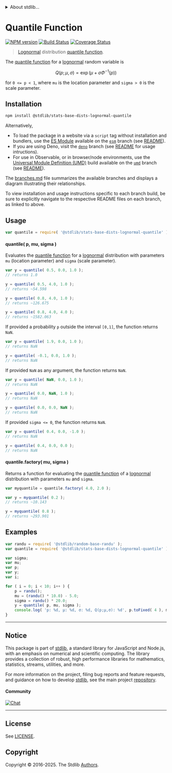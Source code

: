 <!--

@license Apache-2.0

Copyright (c) 2018 The Stdlib Authors.

Licensed under the Apache License, Version 2.0 (the "License");
you may not use this file except in compliance with the License.
You may obtain a copy of the License at

   http://www.apache.org/licenses/LICENSE-2.0

Unless required by applicable law or agreed to in writing, software
distributed under the License is distributed on an "AS IS" BASIS,
WITHOUT WARRANTIES OR CONDITIONS OF ANY KIND, either express or implied.
See the License for the specific language governing permissions and
limitations under the License.

-->


<details>
  <summary>
    About stdlib...
  </summary>
  <p>We believe in a future in which the web is a preferred environment for numerical computation. To help realize this future, we've built stdlib. stdlib is a standard library, with an emphasis on numerical and scientific computation, written in JavaScript (and C) for execution in browsers and in Node.js.</p>
  <p>The library is fully decomposable, being architected in such a way that you can swap out and mix and match APIs and functionality to cater to your exact preferences and use cases.</p>
  <p>When you use stdlib, you can be absolutely certain that you are using the most thorough, rigorous, well-written, studied, documented, tested, measured, and high-quality code out there.</p>
  <p>To join us in bringing numerical computing to the web, get started by checking us out on <a href="https://github.com/stdlib-js/stdlib">GitHub</a>, and please consider <a href="https://opencollective.com/stdlib">financially supporting stdlib</a>. We greatly appreciate your continued support!</p>
</details>

# Quantile Function

[![NPM version][npm-image]][npm-url] [![Build Status][test-image]][test-url] [![Coverage Status][coverage-image]][coverage-url] <!-- [![dependencies][dependencies-image]][dependencies-url] -->

> [Lognormal][lognormal-distribution] distribution [quantile function][quantile-function].

<section class="intro">

The [quantile function][quantile-function] for a [lognormal][lognormal-distribution] random variable is

<!-- <equation class="equation" label="eq:quantile_function" align="center" raw="Q(p;\mu,\sigma)=\exp\left( \mu + \sigma \Phi^{-1}(p) \right )" alt="Quantile function for a lognormal distribution."> -->

```math
Q(p;\mu,\sigma)=\exp\left( \mu + \sigma \Phi^{-1}(p) \right )
```

<!-- <div class="equation" align="center" data-raw-text="Q(p;\mu,\sigma)=\exp\left( \mu + \sigma \Phi^{-1}(p) \right )" data-equation="eq:quantile_function">
    <img src="https://cdn.jsdelivr.net/gh/stdlib-js/stdlib@591cf9d5c3a0cd3c1ceec961e5c49d73a68374cb/lib/node_modules/@stdlib/stats/base/dists/lognormal/quantile/docs/img/equation_quantile_function.svg" alt="Quantile function for a lognormal distribution.">
    <br>
</div> -->

<!-- </equation> -->

for `0 <= p < 1`, where `mu` is the location parameter and `sigma > 0` is the scale parameter.

</section>

<!-- /.intro -->

<section class="installation">

## Installation

```bash
npm install @stdlib/stats-base-dists-lognormal-quantile
```

Alternatively,

-   To load the package in a website via a `script` tag without installation and bundlers, use the [ES Module][es-module] available on the [`esm`][esm-url] branch (see [README][esm-readme]).
-   If you are using Deno, visit the [`deno`][deno-url] branch (see [README][deno-readme] for usage intructions).
-   For use in Observable, or in browser/node environments, use the [Universal Module Definition (UMD)][umd] build available on the [`umd`][umd-url] branch (see [README][umd-readme]).

The [branches.md][branches-url] file summarizes the available branches and displays a diagram illustrating their relationships.

To view installation and usage instructions specific to each branch build, be sure to explicitly navigate to the respective README files on each branch, as linked to above.

</section>

<section class="usage">

## Usage

```javascript
var quantile = require( '@stdlib/stats-base-dists-lognormal-quantile' );
```

#### quantile( p, mu, sigma )

Evaluates the [quantile function][quantile-function] for a [lognormal][lognormal-distribution] distribution with parameters `mu` (location parameter) and `sigma` (scale parameter).

```javascript
var y = quantile( 0.5, 0.0, 1.0 );
// returns 1.0

y = quantile( 0.5, 4.0, 1.0 );
// returns ~54.598

y = quantile( 0.8, 4.0, 1.0 );
// returns ~126.675

y = quantile( 0.8, 4.0, 4.0 );
// returns ~1582.063
```

If provided a probability `p` outside the interval `[0,1]`, the function returns `NaN`.

```javascript
var y = quantile( 1.9, 0.0, 1.0 );
// returns NaN

y = quantile( -0.1, 0.0, 1.0 );
// returns NaN
```

If provided `NaN` as any argument, the function returns `NaN`.

```javascript
var y = quantile( NaN, 0.0, 1.0 );
// returns NaN

y = quantile( 0.0, NaN, 1.0 );
// returns NaN

y = quantile( 0.0, 0.0, NaN );
// returns NaN
```

If provided `sigma <= 0`, the function returns `NaN`.

```javascript
var y = quantile( 0.4, 0.0, -1.0 );
// returns NaN

y = quantile( 0.4, 0.0, 0.0 );
// returns NaN
```

#### quantile.factory( mu, sigma )

Returns a function for evaluating the [quantile function][quantile-function] of a [lognormal][lognormal-distribution] distribution with parameters `mu` and `sigma`.

```javascript
var myquantile = quantile.factory( 4.0, 2.0 );

var y = myquantile( 0.2 );
// returns ~10.143

y = myquantile( 0.8 );
// returns ~293.901
```

</section>

<!-- /.usage -->

<section class="examples">

## Examples

<!-- eslint no-undef: "error" -->

```javascript
var randu = require( '@stdlib/random-base-randu' );
var quantile = require( '@stdlib/stats-base-dists-lognormal-quantile' );

var sigma;
var mu;
var p;
var y;
var i;

for ( i = 0; i < 10; i++ ) {
    p = randu();
    mu = (randu() * 10.0) - 5.0;
    sigma = randu() * 20.0;
    y = quantile( p, mu, sigma );
    console.log( 'p: %d, µ: %d, σ: %d, Q(p;µ,σ): %d', p.toFixed( 4 ), mu.toFixed( 4 ), sigma.toFixed( 4 ), y.toFixed( 4 ) );
}
```

</section>

<!-- /.examples -->

<!-- Section for related `stdlib` packages. Do not manually edit this section, as it is automatically populated. -->

<section class="related">

</section>

<!-- /.related -->

<!-- Section for all links. Make sure to keep an empty line after the `section` element and another before the `/section` close. -->


<section class="main-repo" >

* * *

## Notice

This package is part of [stdlib][stdlib], a standard library for JavaScript and Node.js, with an emphasis on numerical and scientific computing. The library provides a collection of robust, high performance libraries for mathematics, statistics, streams, utilities, and more.

For more information on the project, filing bug reports and feature requests, and guidance on how to develop [stdlib][stdlib], see the main project [repository][stdlib].

#### Community

[![Chat][chat-image]][chat-url]

---

## License

See [LICENSE][stdlib-license].


## Copyright

Copyright &copy; 2016-2025. The Stdlib [Authors][stdlib-authors].

</section>

<!-- /.stdlib -->

<!-- Section for all links. Make sure to keep an empty line after the `section` element and another before the `/section` close. -->

<section class="links">

[npm-image]: http://img.shields.io/npm/v/@stdlib/stats-base-dists-lognormal-quantile.svg
[npm-url]: https://npmjs.org/package/@stdlib/stats-base-dists-lognormal-quantile

[test-image]: https://github.com/stdlib-js/stats-base-dists-lognormal-quantile/actions/workflows/test.yml/badge.svg?branch=main
[test-url]: https://github.com/stdlib-js/stats-base-dists-lognormal-quantile/actions/workflows/test.yml?query=branch:main

[coverage-image]: https://img.shields.io/codecov/c/github/stdlib-js/stats-base-dists-lognormal-quantile/main.svg
[coverage-url]: https://codecov.io/github/stdlib-js/stats-base-dists-lognormal-quantile?branch=main

<!--

[dependencies-image]: https://img.shields.io/david/stdlib-js/stats-base-dists-lognormal-quantile.svg
[dependencies-url]: https://david-dm.org/stdlib-js/stats-base-dists-lognormal-quantile/main

-->

[chat-image]: https://img.shields.io/gitter/room/stdlib-js/stdlib.svg
[chat-url]: https://app.gitter.im/#/room/#stdlib-js_stdlib:gitter.im

[stdlib]: https://github.com/stdlib-js/stdlib

[stdlib-authors]: https://github.com/stdlib-js/stdlib/graphs/contributors

[umd]: https://github.com/umdjs/umd
[es-module]: https://developer.mozilla.org/en-US/docs/Web/JavaScript/Guide/Modules

[deno-url]: https://github.com/stdlib-js/stats-base-dists-lognormal-quantile/tree/deno
[deno-readme]: https://github.com/stdlib-js/stats-base-dists-lognormal-quantile/blob/deno/README.md
[umd-url]: https://github.com/stdlib-js/stats-base-dists-lognormal-quantile/tree/umd
[umd-readme]: https://github.com/stdlib-js/stats-base-dists-lognormal-quantile/blob/umd/README.md
[esm-url]: https://github.com/stdlib-js/stats-base-dists-lognormal-quantile/tree/esm
[esm-readme]: https://github.com/stdlib-js/stats-base-dists-lognormal-quantile/blob/esm/README.md
[branches-url]: https://github.com/stdlib-js/stats-base-dists-lognormal-quantile/blob/main/branches.md

[stdlib-license]: https://raw.githubusercontent.com/stdlib-js/stats-base-dists-lognormal-quantile/main/LICENSE

[lognormal-distribution]: https://en.wikipedia.org/wiki/Lognormal_distribution

[quantile-function]: https://en.wikipedia.org/wiki/Quantile_function

</section>

<!-- /.links -->
